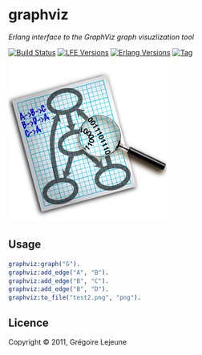 # graphviz

*Erlang interface to the GraphViz graph visuzlization tool*

[![Build Status][gh-actions-badge]][gh-actions]
[![LFE Versions][lfe-badge]][lfe]
[![Erlang Versions][erlang-badge]][versions]
[![Tag][github-tag-badge]][github-tag]

[![Project Logo][logo]][logo-large]

## Usage

```erlang
graphviz:graph("G").
graphviz:add_edge("A", "B").
graphviz:add_edge("B", "C").
graphviz:add_edge("B", "D").
graphviz:to_file("test2.png", "png").
```

## Licence

Copyright © 2011, Grégoire Lejeune


[//]: ---Named-Links---

[logo]: priv/images/graphviz-logo.png
[logo-large]: priv/images/graphviz-logo-thumb.png
[github]: https://github.com/lfex/graphviz
[gitlab]: https://gitlab.com/lfex/graphviz
[gh-actions-badge]: https://github.com/lfex/graphviz/workflows/ci%2Fcd/badge.svg
[gh-actions]: https://github.com/lfex/graphviz/actions
[lfe]: https://github.com/rvirding/lfe
[lfe-badge]: https://img.shields.io/badge/lfe-2.0-blue.svg
[erlang-badge]: https://img.shields.io/badge/erlang-19%20to%2023-blue.svg
[versions]: https://github.com/lfex/graphviz/blob/master/.github/workflows/cicd.yml
[github-tag]: https://github.com/lfex/graphviz/tags
[github-tag-badge]: https://img.shields.io/github/tag/lfex/graphviz.svg
[github-downloads]: https://img.shields.io/github/downloads/lfex/graphviz/total.svg
